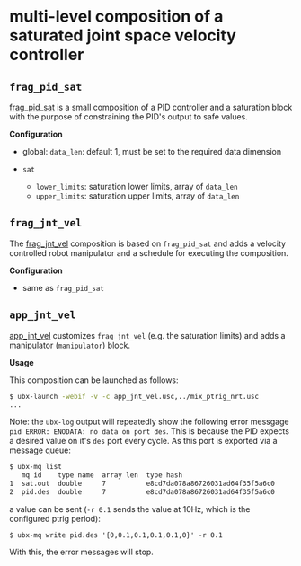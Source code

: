 # multi-level composition of a saturated joint space velocity controller

## `frag_pid_sat`

[frag_pid_sat](frag_pid_sat.usc) is a small composition of a PID
controller and a saturation block with the purpose of constraining the
PID's output to safe values.

**Configuration**

- global: `data_len`: default 1, must be set to the required data
  dimension
  
- `sat`
   - `lower_limits`: saturation lower limits, array of `data_len`
   - `upper_limits`: saturation upper limits, array of `data_len`


## `frag_jnt_vel`

The [frag_jnt_vel](frag_jnt_vel.usc) composition is based on
`frag_pid_sat` and adds a velocity controlled robot manipulator and a
schedule for executing the composition.

**Configuration**

- same as `frag_pid_sat`


## `app_jnt_vel`

[app_jnt_vel](app_jnt_vel.usc) customizes `frag_jnt_vel` (e.g. the
saturation limits) and adds a manipulator (`manipulator`) block.

**Usage**

This composition can be launched as follows:

```bash
$ ubx-launch -webif -v -c app_jnt_vel.usc,../mix_ptrig_nrt.usc
...
```

Note: the `ubx-log` output will repeatedly show the following error
messgage `pid ERROR: ENODATA: no data on port des`. This is because
the PID expects a desired value on it's `des` port every
cycle. As this port is exported via a message queue:

```bash
$ ubx-mq list
   mq id    type name  array len  type hash
1  sat.out  double     7          e8cd7da078a86726031ad64f35f5a6c0
2  pid.des  double     7          e8cd7da078a86726031ad64f35f5a6c0
```

a value can be sent (`-r 0.1` sends the value at 10Hz, which is the
configured ptrig period):

```
$ ubx-mq write pid.des '{0,0.1,0.1,0.1,0.1,0}' -r 0.1
```

With this, the error messages will stop.
